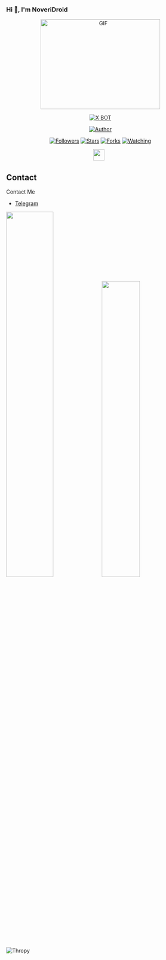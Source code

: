 ### Hi 👋, I'm NoveriDroid

<!--
**NoveriDroid/NoveriDroid** is a ✨ _special_ ✨ repository because its `README.md` (this file) appears on your GitHub profile.

Here are some ideas to get you started:

- 🔭 I’m currently working on ...
- 🌱 I’m currently learning ...
- 👯 I’m looking to collaborate on ...
- 🤔 I’m looking for help with ...
- 💬 Ask me about ...
- 📫 How to reach me: ...
- 😄 Pronouns: ...
- ⚡ Fun fact: ...
-->

<p align="center">
<img src="https://i.pinimg.com/originals/b8/a7/cf/b8a7cfdf05a6114c20a1c313b8b637cc.gif" alt="GIF" width="320" height="240"/>
</p>

</p>
<p align="center">
<a href="#"><img title="X BOT" src="https://img.shields.io/badge/NoveriDroid-blue?colorA=%23ff0000&colorB=%23017e40&style=for-the-badge"></a>
</p>

<p align="center">
<a href="#"><img title="Author" src="https://img.shields.io/badge/Author-NoveriDroid-orange.svg?style=for-the-badge&logo=github"></a>
</p>

<p align="center">
<a href="https://github.com/adimas999/followers"><img title="Followers" src="https://img.shields.io/github/followers/NoveriDroid?color=red&style=flat-square"></a>
<a href="https://github.com/adimas999/megumikato2/stargazers/"><img title="Stars" src="https://img.shields.io/github/stars/NoveriDroid/BotV1?color=blue&style=flat-square"></a>
<a href="https://github.com/adimas999/megumikato2/network/members"><img title="Forks" src="https://img.shields.io/github/forks/NoveriDroid/BotV1?color=red&style=flat-square"></a>
<a href="https://github.com/adimas999/megumikato2/watchers"><img title="Watching" src="https://img.shields.io/github/watchers/NoveriDroid/BotV1?label=Watchers&color=blue&style=flat-square"></a>
</p>

<p align='center'>
   <a href="https://t.me/RadityaMoviesHD"><img height="30" src="https://cdn.pixabay.com/photo/2020/10/17/13/21/telegram-5662082_960_720.png"></a>&nbsp;&nbsp;
 </p>
 
 ## Contact

Contact Me

- [Telegram](https://t.me/RadityaMoviesHD)

<p float="left">
  <img src="https://github-readme-stats.vercel.app/api?username=NoveriDroid&show_icons=true" width="50%">
  <img src="https://github-readme-stats.vercel.app/api/top-langs/?username=NoveriDroid&layout=compact&hide=html,css" width="45%">
</p>

![Thropy](https://github-profile-trophy.vercel.app/?username=NoveriDroid)
